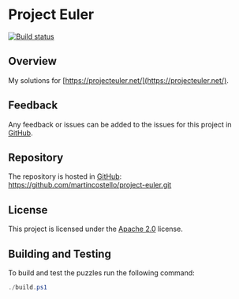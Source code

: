 # Project Euler

[![Build status](https://github.com/martincostello/project-euler/workflows/build/badge.svg?branch=master&event=push)](https://github.com/martincostello/project-euler/actions?query=workflow%3Abuild+branch%3Amaster+event%3Apush)

## Overview

My solutions for [https://projecteuler.net/](https://projecteuler.net/).

## Feedback

Any feedback or issues can be added to the issues for this project in [GitHub](https://github.com/martincostello/project-euler/issues).

## Repository

The repository is hosted in [GitHub](https://github.com/martincostello/project-euler): https://github.com/martincostello/project-euler.git

## License

This project is licensed under the [Apache 2.0](https://github.com/martincostello/project-euler/blob/master/LICENSE) license.

## Building and Testing

To build and test the puzzles run the following command:

```powershell
./build.ps1
```
